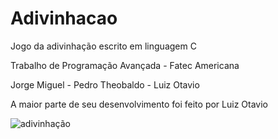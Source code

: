 # Adivinhacao
Jogo da adivinhação escrito em linguagem C

Trabalho de Programação Avançada - Fatec Americana

Jorge Miguel - Pedro Theobaldo - Luiz Otavio

A maior parte de seu desenvolvimento foi feito por Luiz Otavio

![adivinhação](https://user-images.githubusercontent.com/95572662/208791756-a28308d5-4d37-4f65-891a-a3e2a0f249ba.png)
